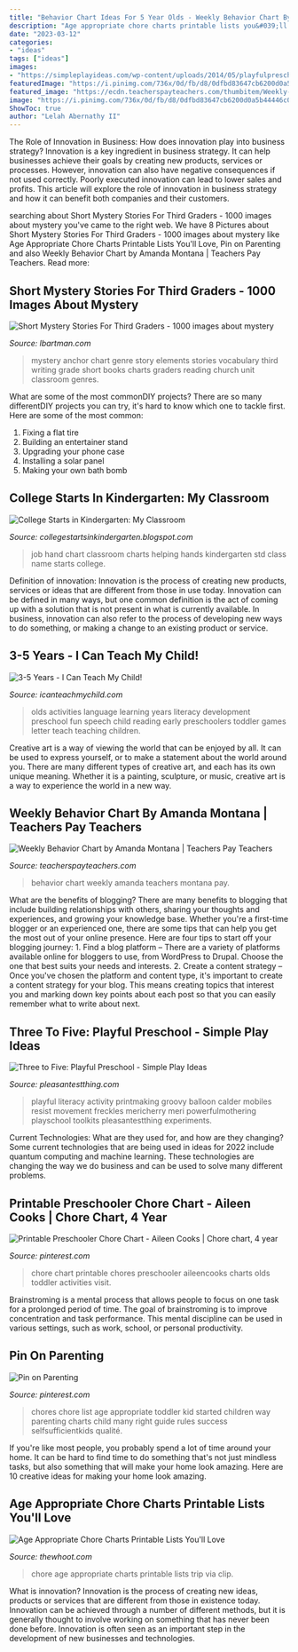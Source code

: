```yaml
---
title: "Behavior Chart Ideas For 5 Year Olds - Weekly Behavior Chart By Amanda Montana"
description: "Age appropriate chore charts printable lists you&#039;ll love"
date: "2023-03-12"
categories:
- "ideas"
tags: ["ideas"]
images:
- "https://simpleplayideas.com/wp-content/uploads/2014/05/playfulpreschool.jpg"
featuredImage: "https://i.pinimg.com/736x/0d/fb/d8/0dfbd83647cb6200d0a5b44446c086b9--toddler-chores-kid-chores.jpg"
featured_image: "https://ecdn.teacherspayteachers.com/thumbitem/Weekly-Behavior-Chart-1711393-1500875454/original-1711393-1.jpg"
image: "https://i.pinimg.com/736x/0d/fb/d8/0dfbd83647cb6200d0a5b44446c086b9--toddler-chores-kid-chores.jpg"
ShowToc: true
author: "Lelah Abernathy II"
---
```



The Role of Innovation in Business: How does innovation play into business strategy?
Innovation is a key ingredient in business strategy. It can help businesses achieve their goals by creating new products, services or processes. However, innovation can also have negative consequences if not used correctly. Poorly executed innovation can lead to lower sales and profits. This article will explore the role of innovation in business strategy and how it can benefit both companies and their customers.

	

		
searching about Short Mystery Stories For Third Graders - 1000 images about mystery you've came to the right web. We have 8 Pictures about Short Mystery Stories For Third Graders - 1000 images about mystery like Age Appropriate Chore Charts Printable Lists You&#039;ll Love, Pin on Parenting and also Weekly Behavior Chart by Amanda Montana | Teachers Pay Teachers. Read more:
		
    
## Short Mystery Stories For Third Graders - 1000 Images About Mystery

<img loading=lazy src="https://s-media-cache-ak0.pinimg.com/736x/8d/ca/d6/8dcad6a0e84667b28c727a8fba1718b8.jpg" onerror="this.onerror=null;this.src='https://tse1.mm.bing.net/th?id=OIP.nYryZYi8kTbDjjIr6uDRywHaJ4&amp;pid=15.1';" alt="Short Mystery Stories For Third Graders - 1000 images about mystery">

_Source: lbartman.com_

>mystery anchor chart genre story elements stories vocabulary third writing grade short books charts graders reading church unit classroom genres. 

	

What are some of the most commonDIY projects?
There are so many differentDIY projects you can try, it's hard to know which one to tackle first. Here are some of the most common: 
1. Fixing a flat tire 
2. Building an entertainer stand 
3. Upgrading your phone case 
4. Installing a solar panel 
5. Making your own bath bomb 

    
## College Starts In Kindergarten: My Classroom

<img loading=lazy src="http://4.bp.blogspot.com/-R9e1fLruKug/UQ7Y8woGfjI/AAAAAAAAAEs/sTJT9ShXLKc/s1600/IMG_2379.JPG" onerror="this.onerror=null;this.src='https://tse2.mm.bing.net/th?id=OIP.bFjbPRvgSVV81F9SvHVN1AHaJ4&amp;pid=15.1';" alt="College Starts in Kindergarten: My Classroom">

_Source: collegestartsinkindergarten.blogspot.com_

>job hand chart classroom charts helping hands kindergarten std class name starts college. 

	

Definition of innovation:
Innovation is the process of creating new products, services or ideas that are different from those in use today. Innovation can be defined in many ways, but one common definition is the act of coming up with a solution that is not present in what is currently available. In business, innovation can also refer to the process of developing new ways to do something, or making a change to an existing product or service.

    
## 3-5 Years - I Can Teach My Child!

<img loading=lazy src="http://www.icanteachmychild.com/wp-content/uploads/2011/07/Tons-of-Language-Activities-for-3-to-5-year-olds-300x510.jpg" onerror="this.onerror=null;this.src='https://tse1.mm.bing.net/th?id=OIP.1X7jScpdsqMT2s5ce_GKMQAAAA&amp;pid=15.1';" alt="3-5 Years - I Can Teach My Child!">

_Source: icanteachmychild.com_

>olds activities language learning years literacy development preschool fun speech child reading early preschoolers toddler games letter teach teaching children. 

	

Creative art is a way of viewing the world that can be enjoyed by all. It can be used to express yourself, or to make a statement about the world around you. There are many different types of creative art, and each has its own unique meaning. Whether it is a painting, sculpture, or music, creative art is a way to experience the world in a new way.

    
## Weekly Behavior Chart By Amanda Montana | Teachers Pay Teachers

<img loading=lazy src="https://ecdn.teacherspayteachers.com/thumbitem/Weekly-Behavior-Chart-1711393-1500875454/original-1711393-1.jpg" onerror="this.onerror=null;this.src='https://tse2.mm.bing.net/th?id=OIP.FiKIk7oHpPBKreL2rmg2AAAAAA&amp;pid=15.1';" alt="Weekly Behavior Chart by Amanda Montana | Teachers Pay Teachers">

_Source: teacherspayteachers.com_

>behavior chart weekly amanda teachers montana pay. 

	

What are the benefits of blogging?
There are many benefits to blogging that include building relationships with others, sharing your thoughts and experiences, and growing your knowledge base. Whether you're a first-time blogger or an experienced one, there are some tips that can help you get the most out of your online presence. Here are four tips to start off your blogging journey: 1. Find a blog platform – There are a variety of platforms available online for bloggers to use, from WordPress to Drupal. Choose the one that best suits your needs and interests. 2. Create a content strategy – Once you've chosen the platform and content type, it's important to create a content strategy for your blog. This means creating topics that interest you and marking down key points about each post so that you can easily remember what to write about next. 
    
## Three To Five: Playful Preschool - Simple Play Ideas

<img loading=lazy src="https://simpleplayideas.com/wp-content/uploads/2014/05/playfulpreschool.jpg" onerror="this.onerror=null;this.src='https://tse2.mm.bing.net/th?id=OIP.nJXsTdBtQATnxup0Wu2VwQHaKG&amp;pid=15.1';" alt="Three to Five: Playful Preschool - Simple Play Ideas">

_Source: pleasantestthing.com_

>playful literacy activity printmaking groovy balloon calder mobiles resist movement freckles mericherry meri powerfulmothering playschool toolkits pleasantestthing experiments. 

	

Current Technologies: What are they used for, and how are they changing?
Some current technologies that are being used in ideas for 2022 include quantum computing and machine learning. These technologies are changing the way we do business and can be used to solve many different problems.

    
## Printable Preschooler Chore Chart - Aileen Cooks | Chore Chart, 4 Year

<img loading=lazy src="https://i.pinimg.com/736x/4d/fe/09/4dfe09cbe418cb14fed0c4efeb5956ba--printable-chore-chart-chore-charts.jpg" onerror="this.onerror=null;this.src='https://tse1.mm.bing.net/th?id=OIP.kYVBGGvnOz9TrKoyo2rdiQHaPW&amp;pid=15.1';" alt="Printable Preschooler Chore Chart - Aileen Cooks | Chore chart, 4 year">

_Source: pinterest.com_

>chore chart printable chores preschooler aileencooks charts olds toddler activities visit. 

	

Brainstroming is a mental process that allows people to focus on one task for a prolonged period of time. The goal of brainstroming is to improve concentration and task performance. This mental discipline can be used in various settings, such as work, school, or personal productivity.

    
## Pin On Parenting

<img loading=lazy src="https://i.pinimg.com/736x/0d/fb/d8/0dfbd83647cb6200d0a5b44446c086b9--toddler-chores-kid-chores.jpg" onerror="this.onerror=null;this.src='https://tse4.mm.bing.net/th?id=OIP.FF1rMiyJIfJKF-7PStBIJgHaJl&amp;pid=15.1';" alt="Pin on Parenting">

_Source: pinterest.com_

>chores chore list age appropriate toddler kid started children way parenting charts child many right guide rules success selfsufficientkids qualité. 

	

If you're like most people, you probably spend a lot of time around your home. It can be hard to find time to do something that's not just mindless tasks, but also something that will make your home look amazing. Here are 10 creative ideas for making your home look amazing.

    
## Age Appropriate Chore Charts Printable Lists You&#039;ll Love

<img loading=lazy src="https://cdn.thewhoot.com/wp-content/uploads/2017/08/Age-Appropriate-Chore-Charts-1.jpg" onerror="this.onerror=null;this.src='https://tse1.mm.bing.net/th?id=OIP.7vSbsjnIXQv4KSmX8dT4vwHaN4&amp;pid=15.1';" alt="Age Appropriate Chore Charts Printable Lists You&#039;ll Love">

_Source: thewhoot.com_

>chore age appropriate charts printable lists trip via clip. 

	

What is innovation?
Innovation is the process of creating new ideas, products or services that are different from those in existence today. Innovation can be achieved through a number of different methods, but it is generally thought to involve working on something that has never been done before. Innovation is often seen as an important step in the development of new businesses and technologies.

